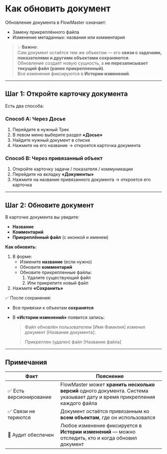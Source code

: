 # Как обновить документ

Обновление документа в FlowMaster означает:

- Замену прикреплённого файла
- Изменение метаданных: названия или комментария

> 💡 **Важно:**  
> Сам документ остаётся тем же объектом — его **связи с задачами, показателями и другими объектами сохраняются**.  
> Обновление создаёт новую сущность, а **не перезаписывает текущий файл (ранее прикрепленный)**.  
> Все изменения фиксируются в **Истории изменений**.

---

## Шаг 1: Откройте карточку документа

Есть два способа:

### Способ A: Через Досье
1. Перейдите в нужный Трек
2. В левом меню выберите раздел **«Досье»**
3. Найдите нужный документ в списке
4. Нажмите на его название → откроется карточка документа

### Способ B: Через привязанный объект
1. Откройте карточку задачи / показателя / коммуникации
2. Перейдите на вкладку **«Документы»**
3. Нажмите на название привязанного документа → откроется его карточка

---

## Шаг 2: Обновите документ

В карточке документа вы увидите:

- **Название**
- **Комментарий**
- **Прикреплённый файл** (с иконкой и именем)

**Как обновить:**

1. В форме:
    - Измените **название** (если нужно)
    - Обновите **комментарий**
    - Обновите прикрепленные файлы:
        1. Удалите существующий файл
        2. Или прикрепите новый файл
2. Нажмите **«Сохранить»**

✅ После сохранения:

- Все привязки к объектам **сохранятся**
- В **«Истории изменений»** появится запись:  
  > Файл обновлён пользователем [Имя Фамилия] изменил документ [Название документа]:

    > Прикреплен (удален) файл [Название файла]

---

## Примечания

| Факт | Пояснение |
|------|----------|
| ✅ Есть версионирование | FlowMaster может **хранить несколько версий** одного документа. Система указывает дату и время прикрепления каждого файла |
| ✅ Связи не теряются | Документ остаётся привязанным ко **всем объектам**, где он использовался |
| 🔁 Аудит обеспечен | Любое изменение фиксируется в **Истории изменений** — можно отследить, кто и когда обновил документ |